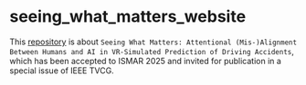 # seeing_what_matters_website
This [repository](https://github.com/hoesungryu/seeing_what_matters_website) is about `Seeing What Matters: Attentional (Mis-)Alignment Between Humans and AI in VR-Simulated Prediction of Driving Accidents`, which has been accepted to ISMAR 2025 and invited for publication in a special issue of IEEE TVCG.


